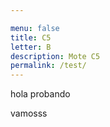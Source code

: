 ```yaml
---

menu: false
title: C5
letter: B
description: Mote C5
permalink: /test/
---
```


<!DOCTYPE html>
<html>
<head>
  <meta charset="UTF-8">
  <meta name="viewport" content="width=device-width, initial-scale=1.0">
  <meta http-equiv="X-UA-Compatible" content="ie=edge">
  <link rel="stylesheet" href="/assets/css/tei.css">
  <script src="/assets/js/CETEI.js"></script>
  <script>
    let c = new CETEI();
    let behaviors = {
      "tei": {
        "head": function(e) {
          let level = document.evaluate("count(ancestor::tei-div)", e, null, XPathResult.NUMBER_TYPE, null);
          let result = document.createElement("h" + (level.numberValue < 7 ? level.numberValue : 6));
          for (let n of Array.from(e.childNodes)) {
            result.appendChild(n.cloneNode());
          }
          return result;
        },
        // Turn notes into endnotes
        "note": function(e){
          if (!this.noteIndex){
            this["noteIndex"] = 1;
          } else {
            this.noteIndex++;
          }
          let id = "note" + this.noteIndex;
          let link = document.createElement("a");
          link.setAttribute("id", "src" + id);
          link.setAttribute("href", "#" + id);
          link.innerHTML = this.noteIndex;
          let content = document.createElement("sup");
          if (e.previousSibling.localName == "tei-note") {
            content.appendChild(document.createTextNode(","));
          }
          content.appendChild(link);
          let notes = this.dom.querySelector("ol.notes");
          if (!notes) {
            notes = document.createElement("ol");
            notes.setAttribute("class", "notes");
            this.dom.appendChild(notes);
          }
          let note = document.createElement("li");
          note.id = id;
          note.innerHTML = "<a href=\"#src" + id + "\">^</a> " + e.innerHTML
          notes.appendChild(note);
          return content;
        },
        "placeName": [
          ["[ref]", ["<a href=\"$rw@ref\" target=\"_blank\">","</a>"]]
        ],
        "persName": [
          ["[ref]", ["<a href=\"$rw@ref\" target=\"_blank\">","</a>"]]
        ],
        "rs": [
          ["[ref]", ["<a href=\"$rw@ref\" target=\"_blank\">","</a>"]]
        ]
      }
    };
    c.addBehaviors(behaviors);
    c.getHTML5('/tei/{{page.title}}.xml', function(data){
      document.getElementById("TEI").appendChild(data);
    });
  </script>
</head>
<body>

<p>hola probando</p>
<div id="TEI"></div>
<p>vamosss</p>
</body>
</html>